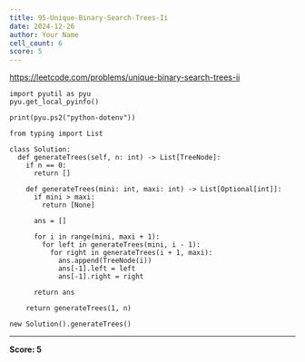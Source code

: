 ```yaml
---
title: 95-Unique-Binary-Search-Trees-Ii
date: 2024-12-26
author: Your Name
cell_count: 6
score: 5
---
```


https://leetcode.com/problems/unique-binary-search-trees-ii


```
import pyutil as pyu
pyu.get_local_pyinfo()
```


```
print(pyu.ps2("python-dotenv"))
```


```
from typing import List
```


```
class Solution:
  def generateTrees(self, n: int) -> List[TreeNode]:
    if n == 0:
      return []

    def generateTrees(mini: int, maxi: int) -> List[Optional[int]]:
      if mini > maxi:
        return [None]

      ans = []

      for i in range(mini, maxi + 1):
        for left in generateTrees(mini, i - 1):
          for right in generateTrees(i + 1, maxi):
            ans.append(TreeNode(i))
            ans[-1].left = left
            ans[-1].right = right

      return ans

    return generateTrees(1, n)
```


```
new Solution().generateTrees()
```


---
**Score: 5**